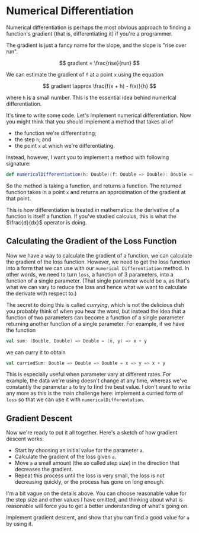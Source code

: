 # Numerical Differentiation

Numerical differentiation is perhaps the most obvious approach to finding a function's gradient (that is, differentiating it) if you're a programmer.

The gradient is just a fancy name for the slope, and the slope is "rise over run".

$$ gradient = \frac{rise}{run} $$

We can estimate the gradient of `f` at a point `x` using the equation

$$ gradient \approx \frac{f(x + h) - f(x)}{h} $$

where `h` is a small number. This is the essential idea behind numerical differentiation.

It's time to write some code. Let's implement numerical differentiation. Now you might think that you should implement a method that takes all of

- the function we're differentiating;
- the step `h`; and
- the point `x` at which we're differentiating.

Instead, however, I want you to implement a method with following signature:

```scala
def numericalDifferentiation(h: Double)(f: Double => Double): Double => Double
```

So the method is taking a function, and returns a function. The returned function takes in a point `x` and returns an approximation of the gradient at that point.

This is how differentiation is treated in mathematics: the derivative of a function is itself a function. If you've studied calculus, this is what the $\frac{d}{dx}$ operator is doing.


## Calculating the Gradient of the Loss Function

Now we have a way to calculate the gradient of a function, we can calculate the gradient of the loss function. However, we need to get the loss function into a form that we can use with our `numerical Differentiation` method. In other words, we need to turn `loss`, a function of 3 parameters, into a function of a single parameter. (That single parameter would be `a`, as that's what we  can vary to reduce the loss and hence what we want to calculate the derivate with respect to.)

The secret to doing this is called *currying*, which is not the delicious dish you probably think of when you hear the word, but instead the idea that a function of two parameters can become a function of a single parameter returning another function of a single parameter. For example, if we have the function

```scala
val sum: (Double, Double) => Double = (x, y) => x + y
```

we can curry it to obtain

```scala
val curriedSum: Double => Double => Double = x => y => x + y
```

This is especially useful when parameter vary at different rates. For example, the data we're using doesn't change at any time, whereas we've constantly the parameter `a` to try to find the best value. I don't want to write any more as this is the main challenge here: implement a curried form of `loss` so that we can use it with `numericalDifferentation`.


## Gradient Descent

Now we're ready to put it all together. Here's a sketch of how gradient descent works:

- Start by choosing an initial value for the parameter `a`.
- Calculate the gradient of the loss given `a`. 
- Move `a` a small amount (the so called *step size*) in the direction that decreases the gradient.
- Repeat this process until the loss is very small, the loss is not decreasing quickly, or the process has gone on long enough.

I'm a bit vague on the details above. You can choose reasonable value for the step size and other values I have omitted, and thinking about what is reasonable will force you to get a better understanding of what's going on.

Implement gradient descent, and show that you can find a good value for `a` by using it.
